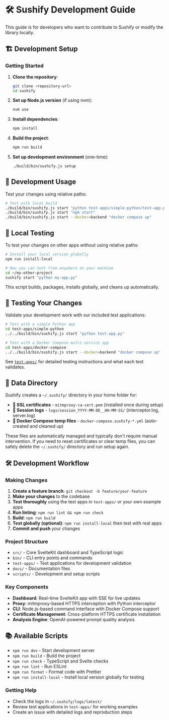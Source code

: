 # 🛠️ Sushify Development Guide

This guide is for developers who want to contribute to Sushify or modify the library locally.

## 🏗️ Development Setup

### Getting Started

1. **Clone the repository**:

   ```bash
   git clone <repository-url>
   cd sushify
   ```

2. **Set up Node.js version** (if using nvm):

   ```bash
   nvm use
   ```

3. **Install dependencies**:

   ```bash
   npm install
   ```

4. **Build the project**:

   ```bash
   npm run build
   ```

5. **Set up development environment** (one-time):
   ```bash
   ./build/bin/sushify.js setup
   ```

## 🎯 Development Usage

Test your changes using relative paths:

```bash
# Test with local build
./build/bin/sushify.js start "python test-apps/simple-python/test-app.py"
./build/bin/sushify.js start "npm start"
./build/bin/sushify.js start --docker=backend "docker compose up"
```

## 🚀 Local Testing

To test your changes on other apps without using relative paths:

```bash
# Install your local version globally
npm run install-local

# Now you can test from anywhere on your machine
cd ~/my-other-project
sushify start "python my-app.py"
```

This script builds, packages, installs globally, and cleans up automatically.

## 🧪 Testing Your Changes

Validate your development work with our included test applications:

```bash
# Test with a simple Python app
cd test-apps/simple-python
../../build/bin/sushify.js start "python test-app.py"

# Test with a Docker Compose multi-service app
cd test-apps/docker-compose
../../build/bin/sushify.js start --docker=backend "docker compose up"
```

See [`test-apps/`](../test-apps/) for detailed testing instructions and what each test validates.

## 📁 Data Directory

Sushify creates a `~/.sushify/` directory in your home folder for:

- **🔐 SSL certificates** - `mitmproxy-ca-cert.pem` (installed once during setup)
- **📁 Session logs** - `logs/session_YYYY-MM-DD__HH-MM-SS/` (interceptor.log, server.log)
- **🐳 Docker Compose temp files** - `docker-compose.sushify-*.yml` (auto-created and cleaned up)

These files are automatically managed and typically don't require manual intervention. If you need to reset certificates or clear temp files, you can safely delete the `~/.sushify/` directory and run setup again.

## 🛠️ Development Workflow

### Making Changes

1. **Create a feature branch**: `git checkout -b feature/your-feature`
2. **Make your changes** to the codebase
3. **Test thoroughly** using the test apps in `test-apps/` or your own example apps
4. **Run linting**: `npm run lint && npm run check`
5. **Build**: `npm run build`
6. **Test globally (optional)**: `npm run install-local` then test with real apps
7. **Commit and push** your changes

### Project Structure

- `src/` - Core SvelteKit dashboard and TypeScript logic
- `bin/` - CLI entry points and commands
- `test-apps/` - Test applications for development validation
- `docs/` - Documentation files
- `scripts/` - Development and setup scripts

### Key Components

- **Dashboard**: Real-time SvelteKit app with SSE for live updates
- **Proxy**: mitmproxy-based HTTPS interception with Python interceptor
- **CLI**: Node.js-based command interface with Docker Compose support
- **Certificate Management**: Cross-platform HTTPS certificate installation
- **Analysis Engine**: OpenAI-powered prompt quality analysis

## 📚 Available Scripts

- `npm run dev` - Start development server
- `npm run build` - Build the project
- `npm run check` - TypeScript and Svelte checks
- `npm run lint` - Run ESLint
- `npm run format` - Format code with Prettier
- `npm run install-local` - Install local version globally for testing

### Getting Help

- Check the logs in `~/.sushify/logs/latest/`
- Review test applications in `test-apps/` for working examples
- Create an issue with detailed logs and reproduction steps
